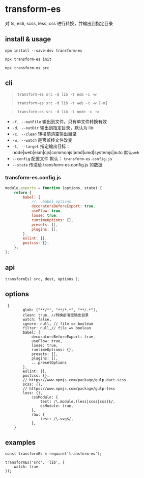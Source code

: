 # transform-es

对 ts, es6, scss, less, css 进行转换，并输出到指定目录

## install & usage

`npm install --save-dev transform-es`

`npx transform-es init`

`npx transform-es src`

## cli

> `transform-es src -d lib -t esm -c -w`
>
> `transform-es src -d lib -t web -c -w [-m]`

> `transform-es src -d lib -t node -c -w`

-   `-f, --outFile` 输出到文件，只有单文件转换有效
-   `-d, --outDir` 输出到指定目录，默认为 lib
-   `-c, --clean` 转换前清空输出目录
-   `-w, --watch` 是否监控文件改变
-   `-t, --target` 指定输出目标： node|web|esm|cjs|commonjs|amd|umd|systemjs|auto 默认`web`
-   `--config` 配置文件 默认： `transform-es.config.js`
-   `--state` 传递给 transform-es.config.js 的数据

### transform-es.config.js

```js
module.exports = function (options, state) {
	return {
		babel: {
			//...babel options
			decoratorsBeforeExport: true,
			useFlow: true,
			loose: true,
			runtimeOptions: {},
			presets: [],
			plugins: [],
		},
		eslint: {},
		postcss: {},
	};
};
```

## api

```
transformEs( src, dest, options );
```

## options

```
 {
        glob: ["**/*", "**/*.*", "**/.*"],
        clean: true, //转换前清空输出目录
        watch: false,
        ignore: null, // file => boolean
        filter: null,// file => boolean
        babel: {
            decoratorsBeforeExport: true,
            useFlow: true,
            loose: true,
            runtimeOptions: {},
            presets: [],
            plugins: [],
            ...presetOptions
        },
        eslint: {},
        postcss: {},
        // https://www.npmjs.com/package/gulp-dart-scss
        scss: {},
        // https://www.npmjs.com/package/gulp-less
        less: {},
		    cssModule: {
			    test: /\.module.(less|scss|css)$/,
			    esModule: true,
		    },
		    raw: {
			    test: /\.svg$/,
		    },
    }
```

## examples

```
const transformEs = require('transform-es');

transformEs('src', 'lib', {
    watch: true
});

```
